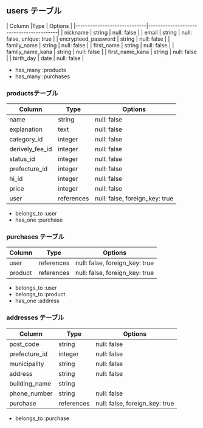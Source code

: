 ## users テーブル

| Column                      |Type     | Options                       |
|-----------------------------|-----------------------------------------|
| nickname                    | string  | null: false                   |
| email                       | string  | null: false, unique: true     |
| encrypteed_password         | string  | null: false                  |
| family_name                 | string  | null: false                   |
| first_name	                 | string	 | null: false                   |
| family_name_kana	           | string	 | null: false                   |
| first_name_kana	            | string	 | null: false                   |
| birth_day	                  | date	   | null: false                   | 

- has_many :products
- has_many :purchases

### productsテーブル

| Column             |Type       | Options                        |
|--------------------|-----------|--------------------------------|
| name	              |string	    |null: false                     |
| explanation	       |text	      |null: false                     |
|category_id	        |integer	   |null: false                     |
|derively_fee_id	    |integer	   |null: false                     |
|status_id	          |integer	   |null: false                     |
|prefecture_id	      |integer	   |null: false                     |
|hi_id              |integer    |null: false                     |
|price               |integer	   |null: false                     |
|user	               |references |null: false, foreign_key: true  |

- belongs_to :user
- has_one :purchase

### purchases テーブル

|Column	   |Type	      | Options                        |
|----------|-----------|--------------------------------|
|user	     |references	| null: false, foreign_key: true |
|product	  |references | null: false, foreign_key: true |

- belongs_to :user
- belongs_to :product
- has_one :address

### addresses テーブル 

|Column	       | Type	       |  Options                        |
|--------------|-------------|---------------------------------|
|post_code	    | string	     | null: false                     |
|prefecture_id |	integer	    | null: false                     |
|municipality	 | string	     | null: false                     |
|address	      | string	     | null: false                     |
|building_name |	string      |                                 |	
|phone_number  |	string	     | null: false                     |
|purchase      | references  | null: false, foreign_key: true  |


- belongs_to :purchase

